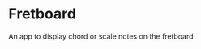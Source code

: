 <!DOCTYPE html>
<html>
<head>
<!--<meta charset="UTF-8">-->
<meta name="keywords" content="swt,java,guitar,fretboard,note,chord,scale">
<meta name="author" content="537931">
</head>

<body>

<h1>Fretboard</h1>
  
  <p>An app to display chord or scale notes on the fretboard</p>
   
  </body>
  </html>
